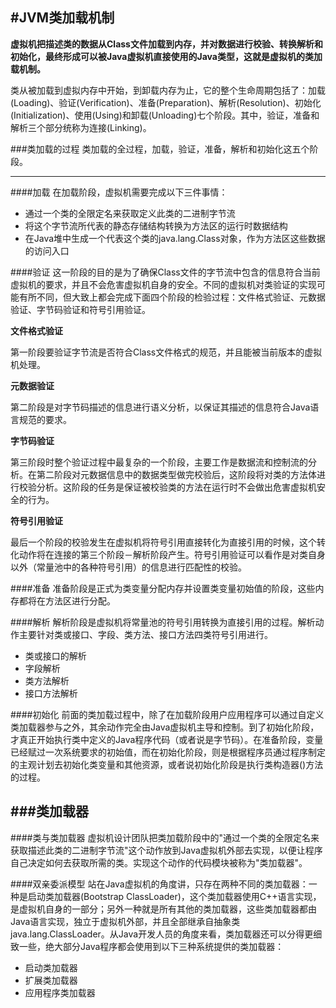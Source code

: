 #JVM类加载机制
---
**虚拟机把描述类的数据从Class文件加载到内存，并对数据进行校验、转换解析和初始化，最终形成可以被Java虚拟机直接使用的Java类型，这就是虚拟机的类加载机制。**

类从被加载到虚拟内存中开始，到卸载内存为止，它的整个生命周期包括了：加载(Loading)、验证(Verification)、准备(Preparation)、解析(Resolution)、初始化(Initialization)、使用(Using)和卸载(Unloading)七个阶段。其中，验证，准备和解析三个部分统称为连接(Linking)。

###类加载的过程
类加载的全过程，加载，验证，准备，解析和初始化这五个阶段。

---

####加载
在加载阶段，虚拟机需要完成以下三件事情：

* 通过一个类的全限定名来获取定义此类的二进制字节流
* 将这个字节流所代表的静态存储结构转换为方法区的运行时数据结构
* 在Java堆中生成一个代表这个类的java.lang.Class对象，作为方法区这些数据的访问入口

####验证
这一阶段的目的是为了确保Class文件的字节流中包含的信息符合当前虚拟机的要求，并且不会危害虚拟机自身的安全。不同的虚拟机对类验证的实现可能有所不同，但大致上都会完成下面四个阶段的检验过程：文件格式验证、元数据验证、字节码验证和符号引用验证。

**文件格式验证**

第一阶段要验证字节流是否符合Class文件格式的规范，并且能被当前版本的虚拟机处理。

**元数据验证**

第二阶段是对字节码描述的信息进行语义分析，以保证其描述的信息符合Java语言规范的要求。

**字节码验证**

第三阶段时整个验证过程中最复杂的一个阶段，主要工作是数据流和控制流的分析。在第二阶段对元数据信息中的数据类型做完校验后，这阶段将对类的方法体进行校验分析。这阶段的任务是保证被校验类的方法在运行时不会做出危害虚拟机安全的行为。

**符号引用验证**

最后一个阶段的校验发生在虚拟机将符号引用直接转化为直接引用的时候，这个转化动作将在连接的第三个阶段－解析阶段产生。符号引用验证可以看作是对类自身以外（常量池中的各种符号引用）的信息进行匹配性的校验。

####准备
准备阶段是正式为类变量分配内存并设置类变量初始值的阶段，这些内存都将在方法区进行分配。

####解析
解析阶段是虚拟机将常量池的符号引用转换为直接引用的过程。解析动作主要针对类或接口、字段、类方法、接口方法四类符号引用进行。

* 类或接口的解析
* 字段解析
* 类方法解析
* 接口方法解析

####初始化
前面的类加载过程中，除了在加载阶段用户应用程序可以通过自定义类加载器参与之外，其余动作完全由Java虚拟机主导和控制。到了初始化阶段，才真正开始执行类中定义的Java程序代码（或者说是字节码）。在准备阶段，变量已经赋过一次系统要求的初始值，而在初始化阶段，则是根据程序员通过程序制定的主观计划去初始化类变量和其他资源，或者说初始化阶段是执行类构造器<clinit>()方法的过程。

###类加载器
---
####类与类加载器
虚拟机设计团队把类加载阶段中的"通过一个类的全限定名来获取描述此类的二进制字节流"这个动作放到Java虚拟机外部去实现，以便让程序自己决定如何去获取所需的类。实现这个动作的代码模块被称为"类加载器"。

####双亲委派模型
站在Java虚拟机的角度讲，只存在两种不同的类加载器：一种是启动类加载器(Bootstrap ClassLoader)，这个类加载器使用C++语言实现，是虚拟机自身的一部分；另外一种就是所有其他的类加载器，这些类加载器都由Java语言实现，独立于虚拟机外部，并且全部继承自抽象类java.lang.ClassLoader。从Java开发人员的角度来看，类加载器还可以分得更细致一些，绝大部分Java程序都会使用到以下三种系统提供的类加载器：

* 启动类加载器
* 扩展类加载器
* 应用程序类加载器



